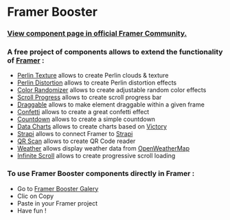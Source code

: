 # Framer Booster

### [View component page in official Framer Community.](https://www.framer.community/c/resources/free-code-components)

### A free project of components allows to extend the functionality of [Framer](https://www.framer.com) :
* [Perlin Texture](https://github.com/yannbellot/framer-booster/blob/main/components/perlin-texture.ts) allows to create Perlin clouds & texture
* [Perlin Distortion](https://github.com/yannbellot/framer-booster/blob/main/components/perlin-distortion.ts) allows to create Perlin distortion effects
* [Color Randomizer](https://github.com/yannbellot/framer-booster/blob/main/components/color-randomizer.ts) allows to create adjustable random color effects
* [Scroll Progress](https://github.com/yannbellot/framer-booster/blob/main/components/scroll-progress.ts) allows to create scroll progress bar
* [Draggable](https://github.com/yannbellot/framer-booster/blob/main/components/draggable.ts) allows to make element draggable within a given frame
* [Confetti](https://github.com/yannbellot/framer-booster/blob/main/components/confetti.ts) allows to create a great confetti effect
* [Countdown](https://github.com/yannbellot/framer-booster/blob/main/components/countdown.ts) allows to create a simple countdown
* [Data Charts](https://github.com/yannbellot/framer-booster/blob/main/components/data-charts.ts) allows to create charts based on [Victory](https://formidable.com/open-source/victory)
* [Strapi](https://github.com/yannbellot/framer-booster/blob/main/components/strapi.ts) allows to connect Framer to [Strapi](https://strapi.io/)
* [QR Scan](https://github.com/yannbellot/framer-booster/blob/main/components/qr-scan.ts) allows to create QR Code reader
* [Weather](https://github.com/yannbellot/framer-booster/blob/main/components/weather.ts) allows display weather data from [OpenWeatherMap](https://openweathermap.org/current)
* [Infinite Scroll](https://github.com/yannbellot/framer-booster/blob/main/components/infinite-scroll.ts) allows to create progressive scroll loading

### To use Framer Booster components directly in Framer :
* Go to [Framer Booster Galery](https://freecomponents.framer.website)
* Clic on Copy
* Paste in your Framer project
* Have fun !

